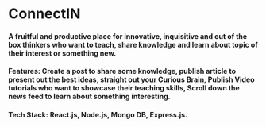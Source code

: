 # ConnectIN
#### A fruitful and productive place for innovative, inquisitive and out of the box thinkers who want to teach, share knowledge and learn about topic of their interest or something new.
#### Features: Create a post to share some knowledge, publish article to present out the best ideas, straight out your Curious Brain, Publish Video tutorials who want to showcase their teaching skills, Scroll down the news feed to learn about something interesting.
#### Tech Stack: React.js, Node.js, Mongo DB, Express.js. 
